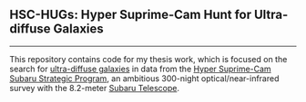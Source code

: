 ## HSC-HUGs: Hyper Suprime-Cam Hunt for Ultra-diffuse Galaxies
---
This repository contains code for my thesis work, which is focused on the search for [ultra-diffuse galaxies](https://en.wikipedia.org/wiki/Ultra_diffuse_galaxy) in data from the [Hyper Suprime-Cam Subaru Strategic Program](http://hsc.mtk.nao.ac.jp/ssp/), an ambitious 300-night optical/near-infrared survey with the 8.2-meter [Subaru Telescope](https://en.wikipedia.org/wiki/Subaru_Telescope). 
